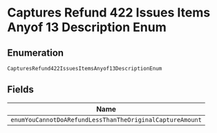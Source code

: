 
# Captures Refund 422 Issues Items Anyof 13 Description Enum

## Enumeration

`CapturesRefund422IssuesItemsAnyof13DescriptionEnum`

## Fields

| Name |
|  --- |
| `enumYouCannotDoARefundLessThanTheOriginalCaptureAmount` |

